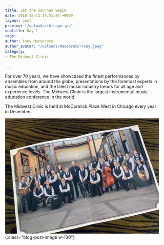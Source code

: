```yaml
---
title: Let the Journey Begin
date: 2018-12-11 17:51:04 +0000
layout: post
preview: "/uploads/chicago.jpg"
subtitle: Day 1
tags:
author: Tony Naccarato
author_avatar: "/uploads/Naccarato-Tony.jpeg"
category:
- The Midwest Clinic

---
```

For over 70 years, we have showcased the finest performances by ensembles from around the globe, presentations by the foremost experts in music education, and the latest music industry trends for all age and experience levels. The Midwest Clinic is the largest instrumental music education conference in the world.

The Midwest Clinic is held at McCormick Place West in Chicago every year in December.

![band](/uploads/IMG_0700.JPG){:class="blog-post-image w-100"}
